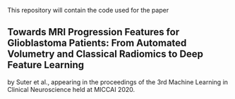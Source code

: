 This repository will contain the code used for the paper 
## Towards MRI Progression Features for Glioblastoma Patients: From Automated Volumetry and Classical Radiomics to Deep Feature Learning
by Suter et al., appearing in the proceedings of the 3rd Machine Learning in Clinical Neuroscience held at MICCAI 2020. 
